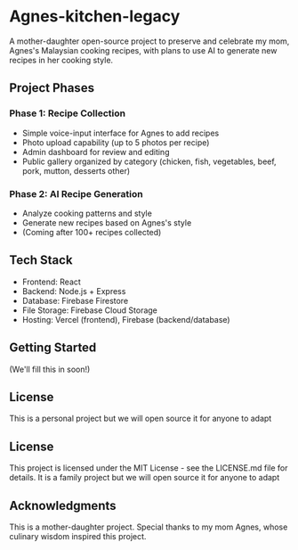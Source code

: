 # Agnes-kitchen-legacy
A mother-daughter open-source project to preserve and celebrate my mom, Agnes's Malaysian cooking recipes, with plans to use AI to generate new recipes in her cooking style.

## Project Phases

### Phase 1: Recipe Collection
- Simple voice-input interface for Agnes to add recipes
- Photo upload capability (up to 5 photos per recipe)
- Admin dashboard for review and editing
- Public gallery organized by category (chicken, fish, vegetables, beef, pork, mutton, desserts other)

### Phase 2: AI Recipe Generation
- Analyze cooking patterns and style
- Generate new recipes based on Agnes's style
- (Coming after 100+ recipes collected)

## Tech Stack
- Frontend: React
- Backend: Node.js + Express
- Database: Firebase Firestore
- File Storage: Firebase Cloud Storage
- Hosting: Vercel (frontend), Firebase (backend/database)

## Getting Started
(We'll fill this in soon!)

## License
This is a personal project but we will open source it for anyone to adapt

## License
This project is licensed under the MIT License - see the LICENSE.md file for details. It is a family project but we will open source it for anyone to adapt

## Acknowledgments
This is a mother-daughter project. Special thanks to my mom Agnes, whose culinary wisdom inspired this project. 
